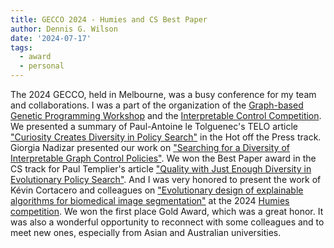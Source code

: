 ```yaml
---
title: GECCO 2024 - Humies and CS Best Paper
author: Dennis G. Wilson
date: '2024-07-17'
tags:
  - award
  - personal
---
```


The 2024 GECCO, held in Melbourne, was a busy conference for my team and collaborations. 
I was a part of the organization of the [Graph-based Genetic Programming Workshop](https://graphgp.com/) and the [Interpretable Control Competition](https://giorgia-nadizar.github.io/interpretable-control-competition/).
We presented a summary of Paul-Antoine le Tolguenec's TELO article ["Curiosity Creates Diversity in Policy Search"](https://dl.acm.org/doi/abs/10.1145/3605782) in the Hot off the Press track. 
Giorgia Nadizar presented our work on ["Searching for a Diversity of Interpretable Graph Control Policies"](https://dl.acm.org/doi/abs/10.1145/3638529.3653987).
We won the Best Paper award in the CS track for Paul Templier's article ["Quality with Just Enough Diversity in Evolutionary Policy Search"](https://arxiv.org/pdf/2405.04308).
And I was very honored to present the work of Kévin Cortacero and colleagues on ["Evolutionary design of explainable algorithms for biomedical image segmentation"](https://www.nature.com/articles/s41467-023-42664-x) at the 2024 [Humies competition](https://www.human-competitive.org/). We won the first place Gold Award, which was a great honor.
It was also a wonderful opportunity to reconnect with some colleagues and to meet new ones, especially from Asian and Australian universities.